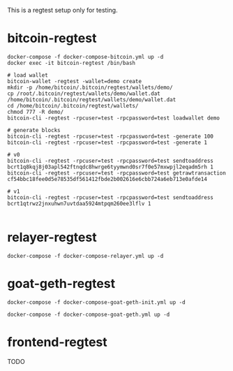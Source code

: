 This is a regtest setup only for testing.

# bitcoin-regtest
```
docker-compose -f docker-compose-bitcoin.yml up -d
docker exec -it bitcoin-regtest /bin/bash

# load wallet
bitcoin-wallet -regtest -wallet=demo create
mkdir -p /home/bitcoin/.bitcoin/regtest/wallets/demo/
cp /root/.bitcoin/regtest/wallets/demo/wallet.dat /home/bitcoin/.bitcoin/regtest/wallets/demo/wallet.dat
cd /home/bitcoin/.bitcoin/regtest/wallets/
chmod 777 -R demo/
bitcoin-cli -regtest -rpcuser=test -rpcpassword=test loadwallet demo

# generate blocks
bitcoin-cli -regtest -rpcuser=test -rpcpassword=test -generate 100
bitcoin-cli -regtest -rpcuser=test -rpcpassword=test -generate 1

# v0
bitcoin-cli -regtest -rpcuser=test -rpcpassword=test sendtoaddress bcrt1q8kqj8j03apl542ftnqdc8hwrge6tyymwnd0sr7f0e57mxwpjl2eqadm5rh 1
bitcoin-cli -regtest -rpcuser=test -rpcpassword=test getrawtransaction cf54bbc18fee0d5e78535df561412fbde2b002616e6cbb724a6eb713e0afde14

# v1
bitcoin-cli -regtest -rpcuser=test -rpcpassword=test sendtoaddress bcrt1qtrwz2jnxuhwn7uvtdaa5924mtpqm260ee3lflv 1


```

# relayer-regtest

`docker-compose -f docker-compose-relayer.yml up -d`

# goat-geth-regtest

`docker-compose -f docker-compose-goat-geth-init.yml up -d`

`docker-compose -f docker-compose-goat-geth.yml up -d`

# frontend-regtest

TODO